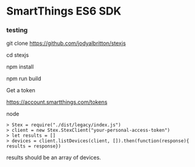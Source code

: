 # SmartThings ES6 SDK


### testing 

git clone https://github.com/jodyalbritton/stexjs

cd stexjs


npm install

npm run build 

Get a token 

https://account.smartthings.com/tokens

node


```
> Stex = require("./dist/legacy/index.js")
> client = new Stex.StexClient("your-personal-access-token")
> let results = []
> devices = client.listDevices(client, []).then(function(response){ results = response})
```

results should be an array of devices. 

